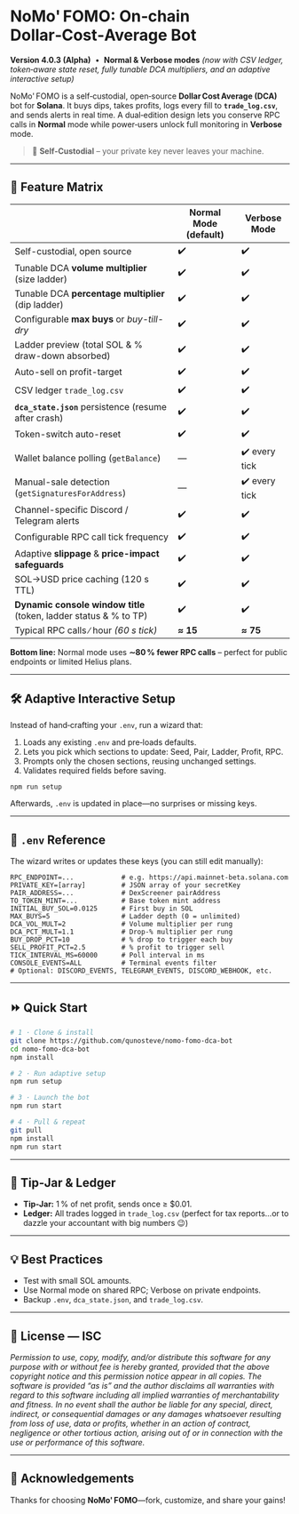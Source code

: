 # NoMo' FOMO: On‑chain Dollar‑Cost‑Average Bot

**Version 4.0.3 (Alpha)**  •  **Normal & Verbose modes**
*(now with CSV ledger, token‑aware state reset, fully tunable DCA multipliers, and an adaptive interactive setup)*

NoMo' FOMO is a self‑custodial, open‑source **Dollar Cost Average (DCA)** bot for **Solana**. It buys dips, takes profits, logs every fill to **`trade_log.csv`**, and sends alerts in real time.
A dual‑edition design lets you conserve RPC calls in **Normal** mode while power‑users unlock full monitoring in **Verbose** mode.

> 🔐 **Self‑Custodial** – your private key never leaves your machine.

---

## 🚀 Feature Matrix

|                                                       | **Normal Mode** (default) | **Verbose Mode** |
| ----------------------------------------------------- | ------------------------- | ---------------- |
| Self-custodial, open source                           | ✔️                        | ✔️               |
| Tunable DCA **volume multiplier** (size ladder)       | ✔️                        | ✔️               |
| Tunable DCA **percentage multiplier** (dip ladder)    | ✔️                        | ✔️               |
| Configurable **max buys** or *buy-till-dry*           | ✔️                        | ✔️               |
| Ladder preview (total SOL & % draw-down absorbed)     | ✔️                        | ✔️               |
| Auto-sell on profit-target                            | ✔️                        | ✔️               |
| CSV ledger `trade_log.csv`                            | ✔️                        | ✔️               |
| **`dca_state.json`** persistence (resume after crash) | ✔️                        | ✔️               |
| Token-switch auto-reset                               | ✔️                        | ✔️               |
| Wallet balance polling (`getBalance`)                 | —                         | ✔️ every tick    |
| Manual-sale detection (`getSignaturesForAddress`)     | —                         | ✔️ every tick    |
| Channel-specific Discord / Telegram alerts            | ✔️                        | ✔️               |
| Configurable RPC call tick frequency                  | ✔️                        | ✔️               |
| Adaptive **slippage** & **price-impact safeguards**   | ✔️                        | ✔️               |
| SOL→USD price caching (120 s TTL)                     | ✔️                        | ✔️               |
| **Dynamic console window title** (token, ladder status & % to TP) | ✔️        | ✔️               |
| Typical RPC calls ∕ hour *(60 s tick)*                | **≈ 15**                  | **≈ 75**         |


**Bottom line:** Normal mode uses **∼80 % fewer RPC calls** – perfect for public endpoints or limited Helius plans.

---

## 🛠️ Adaptive Interactive Setup

Instead of hand‑crafting your `.env`, run a wizard that:

1. Loads any existing `.env` and pre‑loads defaults.
2. Lets you pick which sections to update: Seed, Pair, Ladder, Profit, RPC.
3. Prompts only the chosen sections, reusing unchanged settings.
4. Validates required fields before saving.

```bash
npm run setup
```

Afterwards, `.env` is updated in place—no surprises or missing keys.

---

## 🔧 `.env` Reference

The wizard writes or updates these keys (you can still edit manually):

```env
RPC_ENDPOINT=...            # e.g. https://api.mainnet-beta.solana.com
PRIVATE_KEY=[array]         # JSON array of your secretKey
PAIR_ADDRESS=...            # DexScreener pairAddress
TO_TOKEN_MINT=...           # Base token mint address
INITIAL_BUY_SOL=0.0125      # First buy in SOL
MAX_BUYS=5                  # Ladder depth (0 = unlimited)
DCA_VOL_MULT=2              # Volume multiplier per rung
DCA_PCT_MULT=1.1            # Drop‑% multiplier per rung
BUY_DROP_PCT=10             # % drop to trigger each buy
SELL_PROFIT_PCT=2.5         # % profit to trigger sell
TICK_INTERVAL_MS=60000      # Poll interval in ms
CONSOLE_EVENTS=ALL          # Terminal events filter
# Optional: DISCORD_EVENTS, TELEGRAM_EVENTS, DISCORD_WEBHOOK, etc.
```  

---

## ⏩ Quick Start

```bash
# 1 · Clone & install
git clone https://github.com/qunosteve/nomo-fomo-dca-bot
cd nomo-fomo-dca-bot
npm install

# 2 · Run adaptive setup
npm run setup

# 3 · Launch the bot
npm run start

# 4 · Pull & repeat
git pull
npm install
npm run start
```

---

## 💸 Tip‑Jar & Ledger

- **Tip‑Jar:** 1 % of net profit, sends once ≥ \$0.01.
- **Ledger:** All trades logged in `trade_log.csv` (perfect for tax reports...or to dazzle your accountant with big numbers 😉)

---

## 💡 Best Practices

- Test with small SOL amounts.
- Use Normal mode on shared RPC; Verbose on private endpoints.
- Backup `.env`, `dca_state.json`, and `trade_log.csv`.

---

## 📜 License — ISC

*Permission to use, copy, modify, and/or distribute this software for any purpose with or without fee is hereby granted, provided that the above copyright notice and this permission notice appear in all copies. The software is provided “as is” and the author disclaims all warranties with regard to this software including all implied warranties of merchantability and fitness. In no event shall the author be liable for any special, direct, indirect, or consequential damages or any damages whatsoever resulting from loss of use, data or profits, whether in an action of contract, negligence or other tortious action, arising out of or in connection with the use or performance of this software.*

---

## 🙏 Acknowledgements

Thanks for choosing **NoMo' FOMO**—fork, customize, and share your gains!
